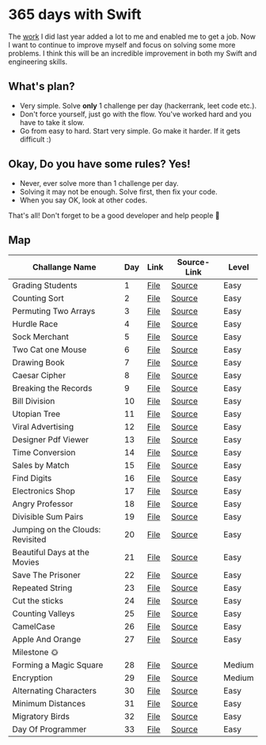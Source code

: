 # 365 days with Swift

The <a href="https://github.com/devmehmetates/365-day-of-code">work</a> I did last year added a lot to me and enabled me to get a job. Now I want to continue to improve myself and focus on solving some more problems. I think this will be an incredible improvement in both my Swift and engineering skills.

## What's plan?
- Very simple. Solve **only** 1 challenge per day (hackerrank, leet code etc.).
- Don't force yourself, just go with the flow. You've worked hard and you have to take it slow.
- Go from easy to hard. Start very simple. Go make it harder. If it gets difficult :)

## Okay, Do you have some rules? Yes! 
- Never, ever solve more than 1 challenge per day.
- Solving it may not be enough. Solve first, then fix your code.
- When you say OK, look at other codes.

That's all! Don't forget to be a good developer and help people 🙂

## Map
| Challange Name   | Day | Link | Source-Link | Level |
| --------------   | --- | ---- | ----------- | ----- |
| Grading Students | 1 | <a href="https://github.com/devmehmetates/365-Days-Algorithm-With-Swift/blob/main/Easy/Grading%20Students.playground/Contents.swift"> File </a> | <a href="https://www.hackerrank.com/challenges/grading/problem"> Source </a> | Easy |
| Counting Sort | 2 | <a href="https://github.com/devmehmetates/365-Days-Algorithm-With-Swift/blob/main/Easy/Counting%20Sort.playground/Contents.swift"> File </a> | <a href="https://www.hackerrank.com/challenges/one-month-preparation-kit-countingsort1/problem"> Source </a> | Easy |
| Permuting Two Arrays | 3 | <a href="https://github.com/devmehmetates/365-Days-Algorithm-With-Swift/blob/main/Easy/Two%20Arrays.playground/Contents.swift"> File </a> | <a href="https://www.hackerrank.com/challenges/one-month-preparation-kit-two-arrays/problem"> Source </a> | Easy |
| Hurdle Race | 4 | <a href="https://github.com/devmehmetates/365-Days-Algorithm-With-Swift/blob/main/Easy/Hurdle%20Race.playground/Contents.swift"> File </a> | <a href="https://www.hackerrank.com/challenges/the-hurdle-race/problem"> Source </a> | Easy |
| Sock Merchant | 5 | <a href="https://github.com/devmehmetates/365-Days-Algorithm-With-Swift/blob/main/Easy/Sock%20Merchant.playground/Contents.swift"> File </a> | <a href="https://www.hackerrank.com/challenges/one-month-preparation-kit-sock-merchant/problem"> Source </a> | Easy |
| Two Cat one Mouse | 6 | <a href="https://github.com/devmehmetates/365-Days-Algorithm-With-Swift/blob/main/Easy/Cats%20and%20a%20Mouse%20.playground/Contents.swift"> File </a> | <a href="https://www.hackerrank.com/challenges/cats-and-a-mouse/problem"> Source </a> | Easy |
| Drawing Book | 7 | <a href="https://github.com/devmehmetates/365-Days-Algorithm-With-Swift/blob/main/Easy/Drawing%20Book.playground/Contents.swift"> File </a> | <a href="https://www.hackerrank.com/challenges/one-month-preparation-kit-drawing-book/problem"> Source </a> | Easy |
| Caesar Cipher | 8 | <a href="https://github.com/devmehmetates/365-Days-Algorithm-With-Swift/blob/main/Easy/Caesar%20Cipher.playground/Contents.swift"> File </a> | <a href="https://www.hackerrank.com/challenges/one-month-preparation-kit-caesar-cipher-1/problem"> Source </a> | Easy |
| Breaking the Records | 9 | <a href="https://github.com/devmehmetates/365-Days-Algorithm-With-Swift/blob/main/Easy/Breaking%20the%20Records.playground/Contents.swift"> File </a> | <a href="https://www.hackerrank.com/challenges/breaking-best-and-worst-records/problem"> Source </a> | Easy |
| Bill Division | 10 | <a href="https://github.com/devmehmetates/365-Days-Algorithm-With-Swift/blob/main/Easy/Bill%20Division.playground/Contents.swift"> File </a> | <a href="https://www.hackerrank.com/challenges/bon-appetit/problem"> Source </a> | Easy |
| Utopian Tree | 11 | <a href="https://github.com/devmehmetates/365-Days-Algorithm-With-Swift/blob/main/Easy/Utopian%20Tree.playground/Contents.swift"> File </a> | <a href="https://www.hackerrank.com/challenges/utopian-tree/problem"> Source </a> | Easy |
| Viral Advertising | 12 | <a href="https://github.com/devmehmetates/365-Days-Algorithm-With-Swift/blob/main/Easy/Viral%20Advertising.playground/Contents.swift"> File </a> | <a href="https://www.hackerrank.com/challenges/strange-advertising/problem"> Source </a> | Easy |
| Designer Pdf Viewer | 13 | <a href="https://github.com/devmehmetates/365-Days-Algorithm-With-Swift/blob/main/Easy/Designer%20PDF%20Viewer.playground/Contents.swift"> File </a> | <a href="https://www.hackerrank.com/challenges/designer-pdf-viewer/problem"> Source </a> | Easy |
| Time Conversion | 14 | <a href="https://github.com/devmehmetates/365-Days-Algorithm-With-Swift/blob/main/Easy/Time%20Conversion.playground/Contents.swift"> File </a> | <a href="https://www.hackerrank.com/challenges/time-conversion/problem"> Source </a> | Easy |
| Sales by Match | 15 | <a href="https://github.com/devmehmetates/365-Days-Algorithm-With-Swift/blob/main/Easy/Sales%20by%20Match.playground/Contents.swift"> File </a> | <a href="https://www.hackerrank.com/challenges/sock-merchant/problem"> Source </a> | Easy |
| Find Digits | 16 | <a href="https://github.com/devmehmetates/365-Days-Algorithm-With-Swift/blob/main/Easy/Find%20Digits.playground/Contents.swift"> File </a> | <a href="https://www.hackerrank.com/challenges/find-digits/problem"> Source </a> | Easy |
| Electronics Shop | 17 | <a href="https://github.com/devmehmetates/365-Days-Algorithm-With-Swift/blob/main/Easy/Electronics%20Shop.playground/Contents.swift"> File </a> | <a href="https://www.hackerrank.com/challenges/electronics-shop/problem"> Source </a> | Easy |
| Angry Professor | 18 | <a href="https://github.com/devmehmetates/365-Days-Algorithm-With-Swift/blob/main/Easy/Angry%20Professor.playground/Contents.swift"> File </a> | <a href="https://www.hackerrank.com/challenges/angry-professor/problem"> Source </a> | Easy |
| Divisible Sum Pairs | 19 | <a href="https://github.com/devmehmetates/365-Days-Algorithm-With-Swift/blob/main/Easy/Divisible%20Sum%20Pairs.playground/Contents.swift"> File </a> | <a href="https://www.hackerrank.com/challenges/divisible-sum-pairs/problem"> Source </a> | Easy |
| Jumping on the Clouds: Revisited | 20 | <a href="https://github.com/devmehmetates/365-Days-Algorithm-With-Swift/blob/main/Easy/Jumping%20on%20the%20Clouds%20Revisited.playground/Contents.swift"> File </a> | <a href="https://www.hackerrank.com/challenges/jumping-on-the-clouds-revisited/problem"> Source </a> | Easy |
| Beautiful Days at the Movies | 21 | <a href="https://github.com/devmehmetates/365-Days-Algorithm-With-Swift/blob/main/Easy/Beautiful%20Days%20at%20the%20Movies.playground/Contents.swift"> File </a> | <a href="https://www.hackerrank.com/challenges/beautiful-days-at-the-movies/problem"> Source </a> | Easy |
| Save The Prisoner | 22 | <a href="https://github.com/devmehmetates/365-Days-Algorithm-With-Swift/blob/main/Easy/Save%20the%20Prisoner.playground/Contents.swift"> File </a> | <a href="https://www.hackerrank.com/challenges/save-the-prisoner/problem"> Source </a> | Easy |
| Repeated String | 23 | <a href="https://github.com/devmehmetates/365-Days-Algorithm-With-Swift/blob/main/Easy/Repeated%20String.playground/Contents.swift"> File </a> | <a href="https://www.hackerrank.com/challenges/repeated-string/problem"> Source </a> | Easy |
| Cut the sticks | 24 | <a href="https://github.com/devmehmetates/365-Days-Algorithm-With-Swift/blob/main/Easy/Cut%20the%20sticks.playground/Contents.swift"> File </a> | <a href="https://www.hackerrank.com/challenges/cut-the-sticks/problem"> Source </a> | Easy |
| Counting Valleys | 25 | <a href="https://github.com/devmehmetates/365-Days-Algorithm-With-Swift/blob/main/Easy/Counting%20Valleys.playground/Contents.swift"> File </a> | <a href="https://www.hackerrank.com/challenges/counting-valleys/problem"> Source </a> | Easy |
| CamelCase | 26 | <a href="https://github.com/devmehmetates/365-Days-Algorithm-With-Swift/blob/main/Easy/CamelCase.playground/Contents.swift"> File </a> | <a href="https://www.hackerrank.com/challenges/camelcase/problem"> Source </a> | Easy |
| Apple And Orange | 27 | <a href="https://github.com/devmehmetates/365-Days-Algorithm-With-Swift/blob/main/Easy/Apple%20and%20Orange.playground/Contents.swift"> File </a> | <a href="https://www.hackerrank.com/challenges/apple-and-orange/problem"> Source </a> | Easy |
| Milestone 🌞 |
| Forming a Magic Square | 28 | <a href="https://github.com/devmehmetates/365-Days-Algorithm-With-Swift/blob/main/Medium/Forming%20a%20Magic%20Square.playground/Contents.swift"> File </a> | <a href="https://www.hackerrank.com/challenges/magic-square-forming/problem"> Source </a> | Medium |
| Encryption | 29 | <a href="https://github.com/devmehmetates/365-Days-Algorithm-With-Swift/blob/main/Medium/Encryption.playground/Contents.swift"> File </a> | <a href="https://www.hackerrank.com/challenges/encryption/problem"> Source </a> | Medium |
| Alternating Characters | 30 | <a href="https://github.com/devmehmetates/365-Days-Algorithm-With-Swift/blob/main/Easy/Alternating%20Characters.playground/Contents.swift"> File </a> | <a href="https://www.hackerrank.com/challenges/alternating-characters/problem"> Source </a> | Easy |
| Minimum Distances | 31 | <a href="https://github.com/devmehmetates/365-Days-Algorithm-With-Swift/blob/main/Easy/Minimum%20Distances.playground/Contents.swift"> File </a> | <a href="https://www.hackerrank.com/challenges/minimum-distances/problem"> Source </a> | Easy |
| Migratory Birds | 32 | <a href="https://github.com/devmehmetates/365-Days-Algorithm-With-Swift/blob/main/Easy/Migratory%20Birds.playground/Contents.swift"> File </a> | <a href="https://www.hackerrank.com/challenges/migratory-birds/problem"> Source </a> | Easy |
| Day Of Programmer | 33 | <a href="https://github.com/devmehmetates/365-Days-Algorithm-With-Swift/blob/main/Easy/Day%20of%20the%20Programmer.playground/Contents.swift"> File </a> | <a href="https://www.hackerrank.com/challenges/day-of-the-programmer/problem"> Source </a> | Easy |
